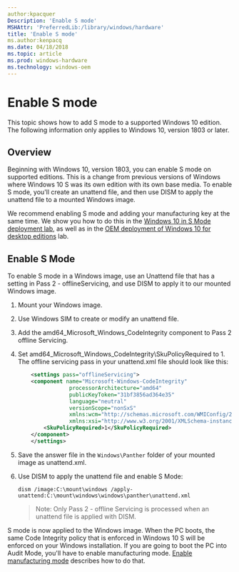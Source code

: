 ```yaml
---
author:kpacquer
Description: 'Enable S mode'
MSHAttr: 'PreferredLib:/library/windows/hardware'
title: 'Enable S mode'
ms.author:kenpacq
ms.date: 04/18/2018
ms.topic: article
ms.prod: windows-hardware
ms.technology: windows-oem
---
```


# Enable S mode

This topic shows how to add S mode to a supported Windows 10 edition. The following information only applies to Windows 10, version 1803 or later. 

## Overview

Beginning with Windows 10, version 1803, you can enable S mode on supported editions. This is a change from previous versions of Windows where Windows 10 S was its own edition with its own base media. To enable S mode, you'll create an unattend file, and then use DISM to apply the unattend file to a mounted Windows image.

We recommend enabling S mode and adding your manufacturing key at the same time. We show you how to do this in the [Windows 10 in S Mode deployment lab](windows-10-s-deployment-sxs.md), as well as in the [OEM deployment of Windows 10 for desktop editions](oem-deployment-of-windows-10-for-desktop-editions.md) lab.


## Enable S Mode

To enable S mode in a Windows image, use an Unattend file that has a setting in Pass 2 - offlineServicing, and use DISM to apply it to our mounted Windows image.

1.  Mount your Windows image.
2.  Use Windows SIM to create or modify an unattend file.
3.  Add the amd64_Microsoft_Windows_CodeIntegrity component to Pass 2 offline Servicing.
4.  Set amd64_Microsoft_Windows_CodeIntegrity\SkuPolicyRequired to 1. The offline servicing pass in your unattend.xml file should look like this:
    
    ``` XML
        <settings pass="offlineServicing">
        <component name="Microsoft-Windows-CodeIntegrity" 
                    processorArchitecture="amd64" 
                    publicKeyToken="31bf3856ad364e35" 
                    language="neutral" 
                    versionScope="nonSxS" 
                    xmlns:wcm="http://schemas.microsoft.com/WMIConfig/2002/State" 
                    xmlns:xsi="http://www.w3.org/2001/XMLSchema-instance">
            <SkuPolicyRequired>1</SkuPolicyRequired>
        </component>
        </settings>
    ```

5.  Save the answer file in the `Windows\Panther` folder of your mounted image as unattend.xml.
6.  Use DISM to apply the unattend file and enable S Mode:

    ```
    dism /image:C:\mount\windows /apply-unattend:C:\mount\windows\windows\panther\unattend.xml
    ```

    > Note: Only Pass 2 - offline Servicing is processed when an unattend file is applied with DISM.

S mode is now applied to the Windows image. When the PC boots, the same Code Integrity policy that is enforced in Windows 10 S will be enforced on your Windows installation. If you are going to boot the PC into Audit Mode, you'll have to enable manufacturing mode. [Enable manufacturing mode](windows-10-s-manufacturing-mode.md) describes how to do that.
